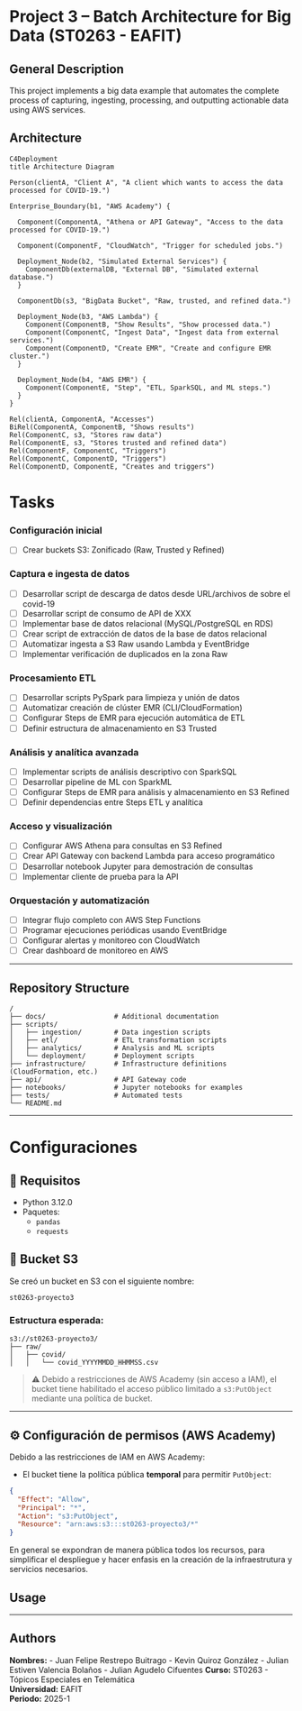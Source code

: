 # Project 3 – Batch Architecture for Big Data (ST0263 - EAFIT)

## General Description
This project implements a big data example that automates the complete process of capturing, ingesting, processing, and outputting actionable data using AWS services.

## Architecture

```mermaid
C4Deployment
title Architecture Diagram

Person(clientA, "Client A", "A client which wants to access the data processed for COVID-19.")

Enterprise_Boundary(b1, "AWS Academy") {

  Component(ComponentA, "Athena or API Gateway", "Access to the data processed for COVID-19.")

  Component(ComponentF, "CloudWatch", "Trigger for scheduled jobs.")

  Deployment_Node(b2, "Simulated External Services") {
    ComponentDb(externalDB, "External DB", "Simulated external database.")
  }

  ComponentDb(s3, "BigData Bucket", "Raw, trusted, and refined data.")

  Deployment_Node(b3, "AWS Lambda") {
    Component(ComponentB, "Show Results", "Show processed data.")
    Component(ComponentC, "Ingest Data", "Ingest data from external services.")
    Component(ComponentD, "Create EMR", "Create and configure EMR cluster.")
  }

  Deployment_Node(b4, "AWS EMR") {
    Component(ComponentE, "Step", "ETL, SparkSQL, and ML steps.")
  }
}

Rel(clientA, ComponentA, "Accesses")
BiRel(ComponentA, ComponentB, "Shows results")
Rel(ComponentC, s3, "Stores raw data")
Rel(ComponentE, s3, "Stores trusted and refined data")
Rel(ComponentF, ComponentC, "Triggers")
Rel(ComponentC, ComponentD, "Triggers")
Rel(ComponentD, ComponentE, "Creates and triggers")
```


# Tasks
### Configuración inicial
- [ ] Crear buckets S3: Zonificado (Raw, Trusted y Refined)

### Captura e ingesta de datos
- [ ] Desarrollar script de descarga de datos desde URL/archivos de sobre el covid-19
- [ ] Desarrollar script de consumo de API de XXX
- [ ] Implementar base de datos relacional (MySQL/PostgreSQL en RDS)
- [ ] Crear script de extracción de datos de la base de datos relacional
- [ ] Automatizar ingesta a S3 Raw usando Lambda y EventBridge
- [ ] Implementar verificación de duplicados en la zona Raw

### Procesamiento ETL
- [ ] Desarrollar scripts PySpark para limpieza y unión de datos
- [ ] Automatizar creación de clúster EMR (CLI/CloudFormation)
- [ ] Configurar Steps de EMR para ejecución automática de ETL
- [ ] Definir estructura de almacenamiento en S3 Trusted

### Análisis y analítica avanzada
- [ ] Implementar scripts de análisis descriptivo con SparkSQL
- [ ] Desarrollar pipeline de ML con SparkML
- [ ] Configurar Steps de EMR para análisis y almacenamiento en S3 Refined
- [ ] Definir dependencias entre Steps ETL y analítica

### Acceso y visualización
- [ ] Configurar AWS Athena para consultas en S3 Refined
- [ ] Crear API Gateway con backend Lambda para acceso programático
- [ ] Desarrollar notebook Jupyter para demostración de consultas
- [ ] Implementar cliente de prueba para la API

### Orquestación y automatización
- [ ] Integrar flujo completo con AWS Step Functions
- [ ] Programar ejecuciones periódicas usando EventBridge
- [ ] Configurar alertas y monitoreo con CloudWatch
- [ ] Crear dashboard de monitoreo en AWS
---

## Repository Structure

```
/
├── docs/                 # Additional documentation
├── scripts/
│   ├── ingestion/        # Data ingestion scripts
│   ├── etl/              # ETL transformation scripts
│   ├── analytics/        # Analysis and ML scripts
│   └── deployment/       # Deployment scripts
├── infrastructure/       # Infrastructure definitions (CloudFormation, etc.)
├── api/                  # API Gateway code
├── notebooks/            # Jupyter notebooks for examples
├── tests/                # Automated tests
└── README.md
```

---

# Configuraciones

## 📂 Requisitos
- Python 3.12.0
- Paquetes:
  - `pandas`
  - `requests`

## :floppy_disk: Bucket S3

Se creó un bucket en S3 con el siguiente nombre:

```text
st0263-proyecto3
```

### Estructura esperada:
```plaintext
s3://st0263-proyecto3/
├── raw/
│   ├── covid/
│   │   └── covid_YYYYMMDD_HHMMSS.csv
```

> ⚠️ Debido a restricciones de AWS Academy (sin acceso a IAM), el bucket tiene habilitado el acceso público limitado a `s3:PutObject` mediante una política de bucket.

---

## ⚙️ Configuración de permisos (AWS Academy)

Debido a las restricciones de IAM en AWS Academy:

- El bucket tiene la política pública **temporal** para permitir `PutObject`:

```json
{
  "Effect": "Allow",
  "Principal": "*",
  "Action": "s3:PutObject",
  "Resource": "arn:aws:s3:::st0263-proyecto3/*"
}

```
En general se expondran de manera pública todos los recursos, para simplificar el despliegue y hacer enfasis en la creación de la infraestrutura y servicios necesarios.

## Usage

---
## Authors
**Nombres:** 
	- Juan Felipe Restrepo Buitrago
	- Kevin Quiroz González
	- Julian Estiven Valencia Bolaños
	- Julian Agudelo Cifuentes
**Curso:** ST0263 - Tópicos Especiales en Telemática  
**Universidad:** EAFIT  
**Periodo:** 2025-1